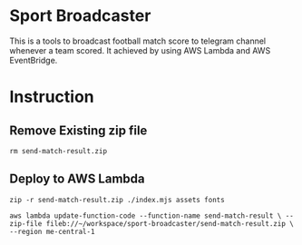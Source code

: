 # Sport Broadcaster #
This is a tools to broadcast football match score to telegram channel whenever a team scored.
It achieved by using AWS Lambda and AWS EventBridge.


# Instruction #
## Remove Existing zip file ##
`rm send-match-result.zip`

## Deploy to AWS Lambda ##
`zip -r send-match-result.zip ./index.mjs assets fonts`

`aws lambda update-function-code --function-name send-match-result \
--zip-file fileb://~/workspace/sport-broadcaster/send-match-result.zip \
--region me-central-1`
